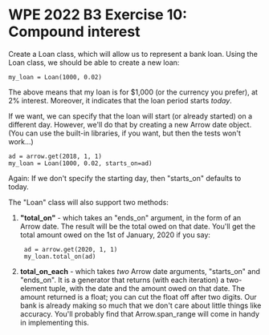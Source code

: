 # WPE 2022 B3 Exercise 10: Compound interest

Create a Loan class, which will allow us to represent a bank loan.
Using the Loan class, we should be able to create a new loan: 

    my_loan = Loan(1000, 0.02)

The above means that my loan is for $1,000 (or the currency you prefer), at 2% interest. Moreover, 
it indicates that the loan period starts *today*.

If we want, we can specify that the loan will start (or already started) on a different day. 
However, we'll do that by creating a new Arrow date object. (You can use the built-in libraries, if you want, 
but then the tests won't work...) 

    ad = arrow.get(2018, 1, 1)
    my_loan = Loan(1000, 0.02, starts_on=ad)

Again: If we don't specify the starting day, then "starts_on" defaults to today.

The "Loan" class will also support two methods:

1. **"total_on"** - which takes an "ends_on" argument, in the form of an Arrow date. 
The result will be the total owed on that date. You'll get the total amount owed on the 1st of January, 2020 if you say: 

        ad = arrow.get(2020, 1, 1)
        my_loan.total_on(ad)

2. **total_on_each** - which takes *two* Arrow date arguments, "starts_on" and "ends_on". It is a generator that 
returns (with each iteration) a two-element tuple, with the date and the amount owed on that date. The amount 
returned is a float; you can cut the float off after two digits. Our bank is already making so much that we don't 
care about little things like accuracy. You'll probably find that Arrow.span_range will come in handy in 
implementing this.
